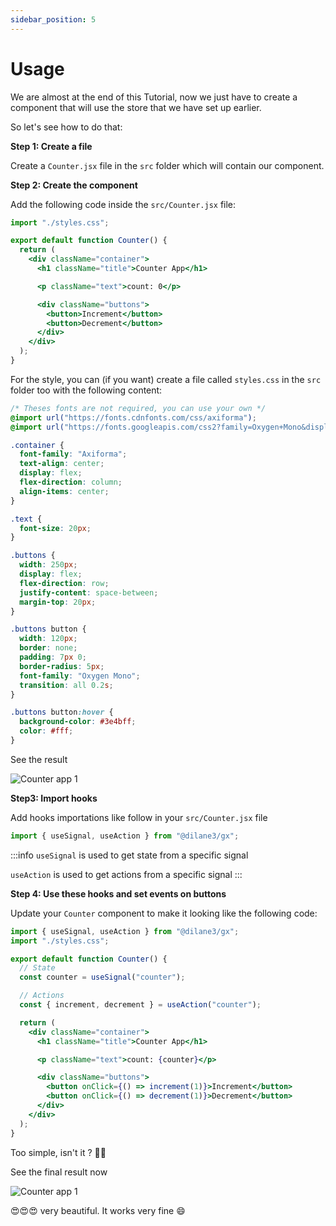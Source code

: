 ```yaml
---
sidebar_position: 5
---
```


# Usage

We are almost at the end of this Tutorial, now we just have to create a component that will use the store that we have set up earlier.

So let's see how to do that: 

**Step 1: Create a file**

Create a `Counter.jsx` file in the `src` folder which will contain our component.

**Step 2: Create the component**

Add the following code inside the `src/Counter.jsx` file:

```jsx title="src/Counter.jsx"
import "./styles.css";

export default function Counter() {
  return (
    <div className="container">
      <h1 className="title">Counter App</h1>

      <p className="text">count: 0</p>

      <div className="buttons">
        <button>Increment</button>
        <button>Decrement</button>
      </div>
    </div>
  );
}
```

For the style, you can (if you want) create a file called `styles.css` in the `src` folder too with the following content: 

```css title="src/styles.css"
/* Theses fonts are not required, you can use your own */
@import url("https://fonts.cdnfonts.com/css/axiforma");
@import url("https://fonts.googleapis.com/css2?family=Oxygen+Mono&display=swap");

.container {
  font-family: "Axiforma";
  text-align: center;
  display: flex;
  flex-direction: column;
  align-items: center;
}

.text {
  font-size: 20px;
}

.buttons {
  width: 250px;
  display: flex;
  flex-direction: row;
  justify-content: space-between;
  margin-top: 20px;
}

.buttons button {
  width: 120px;
  border: none;
  padding: 7px 0;
  border-radius: 5px;
  font-family: "Oxygen Mono";
  transition: all 0.2s;
}

.buttons button:hover {
  background-color: #3e4bff;
  color: #fff;
}
```

See the result

![Counter app 1](/docs/counter1.png)

**Step3: Import hooks**

Add hooks importations like follow in your `src/Counter.jsx` file

```jsx title="src/Counter.jsx"
import { useSignal, useAction } from "@dilane3/gx";
```

:::info
`useSignal` is used to get state from a specific signal

`useAction` is used to get actions from a specific signal
:::

**Step 4: Use these hooks and set events on buttons**

Update your `Counter` component to make it looking like the following code:

```jsx title="src/Counter.jsx"
import { useSignal, useAction } from "@dilane3/gx";
import "./styles.css";

export default function Counter() {
  // State
  const counter = useSignal("counter");

  // Actions
  const { increment, decrement } = useAction("counter");

  return (
    <div className="container">
      <h1 className="title">Counter App</h1>

      <p className="text">count: {counter}</p>

      <div className="buttons">
        <button onClick={() => increment(1)}>Increment</button>
        <button onClick={() => decrement(1)}>Decrement</button>
      </div>
    </div>
  );
}
```

Too simple, isn't it ? 🤭🤭

See the final result now

![Counter app 1](/docs/counter-final.gif)

😍😍😍 very beautiful. It works very fine 😄
